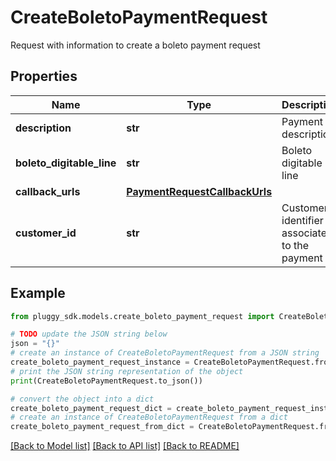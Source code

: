 # CreateBoletoPaymentRequest

Request with information to create a boleto payment request

## Properties

Name | Type | Description | Notes
------------ | ------------- | ------------- | -------------
**description** | **str** | Payment description | [optional] 
**boleto_digitable_line** | **str** | Boleto digitable line | 
**callback_urls** | [**PaymentRequestCallbackUrls**](PaymentRequestCallbackUrls.md) |  | [optional] 
**customer_id** | **str** | Customer identifier associated to the payment | [optional] 

## Example

```python
from pluggy_sdk.models.create_boleto_payment_request import CreateBoletoPaymentRequest

# TODO update the JSON string below
json = "{}"
# create an instance of CreateBoletoPaymentRequest from a JSON string
create_boleto_payment_request_instance = CreateBoletoPaymentRequest.from_json(json)
# print the JSON string representation of the object
print(CreateBoletoPaymentRequest.to_json())

# convert the object into a dict
create_boleto_payment_request_dict = create_boleto_payment_request_instance.to_dict()
# create an instance of CreateBoletoPaymentRequest from a dict
create_boleto_payment_request_from_dict = CreateBoletoPaymentRequest.from_dict(create_boleto_payment_request_dict)
```
[[Back to Model list]](../README.md#documentation-for-models) [[Back to API list]](../README.md#documentation-for-api-endpoints) [[Back to README]](../README.md)


